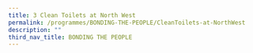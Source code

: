 ```yaml
---
title: 3 Clean Toilets at North West
permalink: /programmes/BONDING-THE-PEOPLE/CleanToilets-at-NorthWest
description: ""
third_nav_title: BONDING THE PEOPLE
---
```



